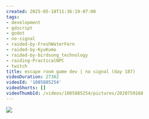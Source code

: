```yaml
---
created: 2025-05-18T11:36:19-07:00
tags:
- development
- gdscript
- godot
- no-signal
- raided-by-FreshWaterFern
- raided-by-KyuKumo
- raided-by-birdsong_technology
- raiding-PracticalNPC
- twitch
title: escape room game dev | no signal (day 187)
videoDuration: 27362
videoId: '1085885254'
videoShorts: []
videoThumbId: /videos/1085885254/pictures/2020759168
---
```


![](20250518183619.jpg)
